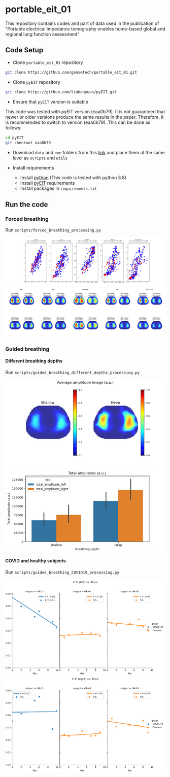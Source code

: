 # portable_eit_01
This repository contains codes and part of data used in the publication of "Portable electrical impedance tomography enables  home-based global and regional lung function assessment"

## Code Setup
- Clone ``portable_eit_01`` repository
```bash
git clone https://github.com/gensetech/portable_eit_01.git
```

- Clone ``pyEIT`` repository

```bash
git clone https://github.com/liubenyuan/pyEIT.git
```
- Ensure that ``pyEIT`` version is suitable

This code was tested with pyEIT version (eaa0b79). 
It is not guaranteed that newer or older versions produce the same results in the paper.
Therefore, it is recommended to switch to version (eaa0b79). This can be done as follows:
```bash 
cd pyEIT
git checkout eaa0b79
```
- Download `data` and `exe` folders from this [link](https://drive.google.com/drive/folders/1gR2b_CHBRYhKYtxNeAH1VXY6V5nNn8dT?usp=sharing) and place them at the same level as `scripts` and `utils`

- Install requirements 
  - Install [python](https://www.python.org/downloads/) (This code is tested with python 3.8) 
  - Install [pyEIT](https://github.com/liubenyuan/pyEIT) requirements
  - Install packages in ```requirements.txt```

## Run the code

### Forced breathing

Run `scripts/forced_breathing_processing.py`

![demo_fb](doc/images/fb_1.png)
![demo_fb](doc/images/fb_20.png)


### Guided breathing

#### Different breathing depths

Run `scripts/guided_breathing_different_depths_processing.py`

![demo_fb](doc/images/DD_01.png) 
![demo_fb](doc/images/DD_03.png)


#### COVID and healthy subjects

Run `scripts/guided_breathing_COVID19_processing.py`

![demo_fb](doc/images/COVID_05.png)
![demo_fb](doc/images/COVID_06.png)


